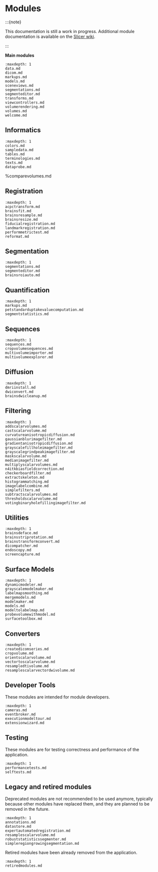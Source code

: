# Modules

:::{note}

This documentation is still a work in progress. Additional module documentation is available on the [Slicer wiki](https://www.slicer.org/wiki/Documentation/Nightly).

:::

**Main modules**

```{toctree}
:maxdepth: 1
data.md
dicom.md
markups.md
models.md
sceneviews.md
segmentations.md
segmenteditor.md
transforms.md
viewcontrollers.md
volumerendering.md
volumes.md
welcome.md
```

## Informatics
```{toctree}
:maxdepth: 1
colors.md
sampledata.md
tables.md
terminologies.md
texts.md
dataprobe.md
```
%comparevolumes.md

## Registration
```{toctree}
:maxdepth: 1
acpctransform.md
brainsfit.md
brainsresample.md
brainsresize.md
fiducialregistration.md
landmarkregistration.md
performmetrictest.md
reformat.md
```

## Segmentation
```{toctree}
:maxdepth: 1
segmentations.md
segmenteditor.md
brainsroiauto.md
```

## Quantification
```{toctree}
:maxdepth: 1
markups.md
petstandarduptakevaluecomputation.md
segmentstatistics.md
```

## Sequences
```{toctree}
:maxdepth: 1
sequences.md
cropvolumesequences.md
multivolumeimporter.md
multivolumeexplorer.md
```

## Diffusion
```{toctree}
:maxdepth: 1
dmriinstall.md
dwiconvert.md
brainsdwicleanup.md
```

## Filtering
```{toctree}
:maxdepth: 1
addscalarvolumes.md
castscalarvolume.md
curvatureanisotropicdiffusion.md
gaussianblurimagefilter.md
gradientanisotropicdiffusion.md
grayscalefillholeimagefilter.md
grayscalegrindpeakimagefilter.md
maskscalarvolume.md
medianimagefilter.md
multiplyscalarvolumes.md
n4itkbiasfieldcorrection.md
checkerboardfilter.md
extractskeleton.md
histogrammatching.md
imagelabelcombine.md
simplefilters.md
subtractscalarvolumes.md
thresholdscalarvolume.md
votingbinaryholefillingimagefilter.md
```

## Utilities
```{toctree}
:maxdepth: 1
brainsdeface.md
brainsstriprotation.md
brainstransformconvert.md
dicompatcher.md
endoscopy.md
screencapture.md
```

## Surface Models
```{toctree}
:maxdepth: 1
dynamicmodeler.md
grayscalemodelmaker.md
labelmapsmoothing.md
mergemodels.md
modelmaker.md
models.md
modeltolabelmap.md
probevolumewithmodel.md
surfacetoolbox.md
```

## Converters
```{toctree}
:maxdepth: 1
createdicomseries.md
cropvolume.md
orientscalarvolume.md
vectortoscalarvolume.md
resampledtivolume.md
resamplescalarvectordwivolume.md
```

## Developer Tools

These modules are intended for module developers.

```{toctree}
:maxdepth: 1
cameras.md
eventbroker.md
executionmodeltour.md
extensionwizard.md
```

## Testing

These modules are for testing correctness and performance of the application.

```{toctree}
:maxdepth: 1
performancetests.md
selftests.md
```

## Legacy and retired modules

Deprecated modules are not recommended to be used anymore, typically because other modules have replaced them, and they are planned to be removed in the future.

```{toctree}
:maxdepth: 1
annotations.md
datastore.md
expertautomatedregistration.md
resamplescalarvolume.md
robuststatisticssegmenter.md
simpleregiongrowingsegmentation.md
```

Retired modules have been already removed from the application.

```{toctree}
:maxdepth: 1
retiredmodules.md
```
